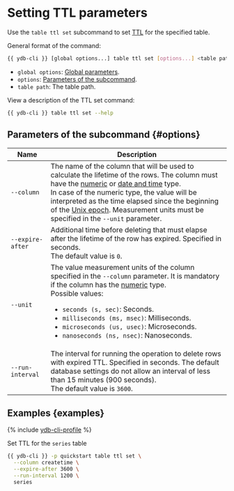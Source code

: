 # Setting TTL parameters

Use the `table ttl set` subcommand to set [TTL](../../concepts/ttl.md) for the specified table.

General format of the command:

```bash
{{ ydb-cli }} [global options...] table ttl set [options...] <table path>
```

* `global options`: [Global parameters](commands/global-options.md).
* `options`: [Parameters of the subcommand](#options).
* `table path`: The table path.

View a description of the TTL set command:

```bash
{{ ydb-cli }} table ttl set --help
```

## Parameters of the subcommand {#options}

| Name | Description |
---|---
| `--column` | The name of the column that will be used to calculate the lifetime of the rows. The column must have the [numeric](../../yql/reference/types/primitive.md#numeric) or [date and time](../../yql/reference/types/primitive.md#datetime) type.<br/>In case of the numeric type, the value will be interpreted as the time elapsed since the beginning of the [Unix epoch](https://en.wikipedia.org/wiki/Unix_time). Measurement units must be specified in the `--unit` parameter. |
| `--expire-after` | Additional time before deleting that must elapse after the lifetime of the row has expired. Specified in seconds.<br/>The default value is `0`. |
| `--unit` | The value measurement units of the column specified in the `--column` parameter. It is mandatory if the column has the [numeric](../../yql/reference/types/primitive.md#numeric) type.<br/>Possible values:<ul><li>`seconds (s, sec)`: Seconds.</li><li>`milliseconds (ms, msec)`: Milliseconds.</li><li>`microseconds (us, usec)`: Microseconds.</li><li>`nanoseconds (ns, nsec)`: Nanoseconds.</li></ul> |
| `--run-interval` | The interval for running the operation to delete rows with expired TTL. Specified in seconds. The default database settings do not allow an interval of less than 15 minutes (900 seconds).<br/>The default value is `3600`. |

## Examples {examples}

{% include [ydb-cli-profile](../../_includes/ydb-cli-profile.md) %}

Set TTL for the `series` table

```bash
{{ ydb-cli }} -p quickstart table ttl set \
  --column createtime \
  --expire-after 3600 \
  --run-interval 1200 \
  series
```
